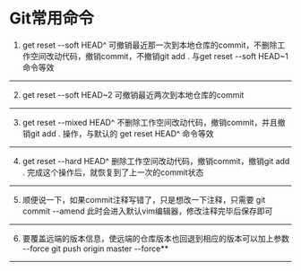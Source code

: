 # Git常用命令





1. get reset --soft HEAD^ 可撤销最近那一次到本地仓库的commit，不删除工作空间改动代码，撤销commit，不撤销git add . 与get reset --soft HEAD~1命令等效 

---

2. get reset --soft HEAD~2 可撤销最近两次到本地仓库的commit

---

3. get reset --mixed HEAD^ 不删除工作空间改动代码，撤销commit，并且撤销git add . 操作，与默认的 get reset HEAD^ 命令等效

---

4. get reset --hard HEAD^ 删除工作空间改动代码，撤销commit，撤销git add . 完成这个操作后，就恢复到了上一次的commit状态

---

5. 顺便说一下，如果commit注释写错了，只是想改一下注释，只需要 git commit --amend 此时会进入默认vim编辑器，修改注释完毕后保存即可

---

6. 要覆盖远端的版本信息，使远端的仓库版本也回退到相应的版本可以加上参数 --force
   git push origin master --force**

---




























